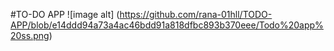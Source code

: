 #TO-DO APP
![image alt] (https://github.com/rana-01hll/TODO-APP/blob/e14ddd94a73a4ac46bdd91a818dfbc893b370eee/Todo%20app%20ss.png)

